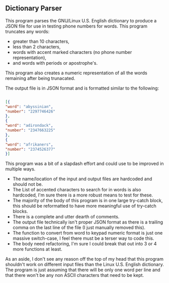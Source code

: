 ## Dictionary Parser ##

This program parses the GNU/Linux U.S. English dictionary to produce a JSON file for use in testing phone numbers for words.
This program truncates any words:
* greater than 10 characters, 
* less than 2 characters, 
* words with accent marked characters (no phone number representation), 
* and words with periods or apostrophe's.

This program also creates a numeric representation of all the words remaining after being trunacated.

The output file is in JSON format and is formatted similar to the following:

```JSON

[{
"word": "abyssinian",
"number": "2297746426"
},
{
"word": "adirondack",
"number": "2347663225"
},
{
"word": "afrikaners",
"number": "2374526377"
}]
```

This program was a bit of a slapdash effort and could use to be improved in multiple ways.
* The name/location of the input and output files are hardcoded and should not be.
* The List of accented characters to search for in words is also hardcoded, I'm sure there is a more robust means to test for these.
* The majority of the body of this program is in one large try-catch block, this should be reformatted to have more meaningful use of try-catch blocks.
* There is a complete and utter dearth of comments.
* The output file technically isn't proper JSON format as there is a trailing comma on the last line of the file (I just manually removed this).
* The function to convert from word to keypad numeric format is just one massive switch-case, I feel there must be a terser way to code this.
* The body need refactoring, I'm sure I could break that out into 3 or 4 more functions at least.

As an aside, I don't see any reason off the top of my head that this program shouldn't work on different input files than the Linux U.S. English dictionary.
The program is just assuming that there will be only one word per line and that there won't be any non ASCII characters that need to be kept.
